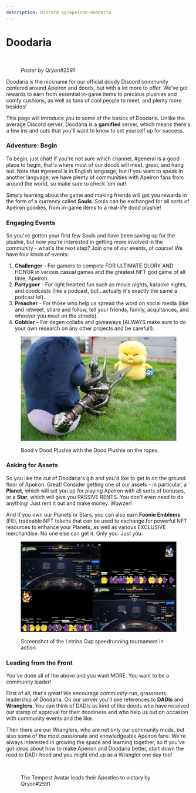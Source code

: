 ```yaml
---
description: Discord.gg/apeiron-doodaria
---
```


# Doodaria

<figure><img src="../../../.gitbook/assets/Doodaria_TravelGuidev2.png" alt=""><figcaption><p><em>Poster by Qryon#2591</em></p></figcaption></figure>

Doodaria is the nickname for our official doody Discord community centered around Apeiron and doods, but with a lot more to offer. We've got rewards to earn from essential in-game items to precious plushies and comfy cushions, as well as tons of cool people to meet, and plenty more besides!

This page will introduce you to some of the basics of Doodaria. Unlike the average Discord server, Doodaria is a **gamified** server, which means there's a few ins and outs that you'll want to know to set yourself up for success.&#x20;

### Adventure: Begin

To begin, just chat! If you're not sure which channel, #general is a good place to begin, that's where most of our doods will meet, greet, and hang out. Note that #general is in English language, but if you want to speak in another language, we have plenty of communities with Apeiron fans from around the world, so make sure to check 'em out! &#x20;

Simply learning about the game and making friends will get you rewards in the form of a currency called **Souls**. Souls can be exchanged for all sorts of Apeiron goodies, from in-game items to a real-life dood plushie!&#x20;

### Engaging Events

So you've gotten your first few Souls and have been saving up for the plushie, but now you're interested in getting more involved in the community - what's the next step? Join one of our events, of course! We have four kinds of events:&#x20;

1. **Challenger** - For gamers to compete FOR ULTIMATE GLORY AND HONOR in various casual games and the greatest NFT god game of all time, Apeiron.
2. **Partygoer** - For light hearted fun such as movie nights, karaoke nights, and doodcasts (like a podcast, but...actually it's exactly the same a podcast lol).
3. **Preacher** - For those who help us spread the word on social media (like and retweet, share and follow, tell your friends, family, acquitances, and whoever you meet on the streets).&#x20;
4. **Gobbler** - For degen collabs and giveaways (ALWAYS make sure to do your own research on any other projects and be careful!).

<figure><img src="../../../.gitbook/assets/image (138).png" alt=""><figcaption><p>Bood v Dood Plushie with the Dood Plushie on the ropes.</p></figcaption></figure>

### Asking for Assets

So you like the cut of Doodaria's gib and you'd like to get in on the ground floor of Apeiron. Great! Consider getting one of our assets - in particular, a **Planet**, which will set you up for playing Apeiron with all sorts of bonuses, or a **Star**, which will give you PASSIVE RENTS. You don't even need to do anything! Just rent it out and make money. Wowzer!&#x20;

And If you own our Planets or Stars, you can also earn **Foonie Emblems** (FE), tradeable NFT tokens that can be used to exchange for powerful NFT resources to enhance your Planets, as well as various EXCLUSIVE merchandise. No one else can get it. Only you. Just you.&#x20;

<figure><img src="../../../.gitbook/assets/image (41).png" alt=""><figcaption><p>Screenshot of the Letrina Cup speedrunning tournament in action.</p></figcaption></figure>

### Leading from the Front

You've done all of the above and you want MORE. You want to be a community leader!&#x20;

First of all, that's great! We encourage community-run, grassroots leadership of Doodaria. On our server you'll see references to **DADIs** and **Wranglers**. You can think of DADIs as kind of like doods who have received our stamp of approval for their doodiness and who help us out on occasion with community events and the like.&#x20;

Then there are our Wranglers, who are not only our community mods, but also some of the most passionate and knowledgeable Apeiron fans. We're always interested in growing the space and learning together, so if you've got ideas about how to make Apeiron and Doodaria better, start down the road to DADI-hood and you might end up as a Wrangler one day too!&#x20;

<figure><img src="../../../.gitbook/assets/game_night_demo_apostle_avatar.png" alt=""><figcaption><p>The Tempest Avatar leads their Apostles to victory by Qryon#2591</p></figcaption></figure>
